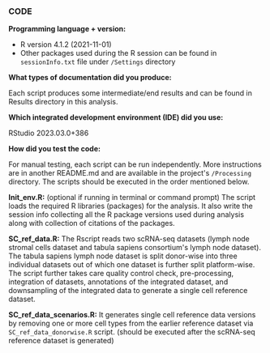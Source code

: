 ### CODE


**Programming language + version:**

- R version 4.1.2 (2021-11-01)
- Other packages used during the R session can be found in `sessionInfo.txt` file under `/Settings` directory


**What types of documentation did you produce:**

Each script produces some intermediate/end results and can be found in Results directory in this analysis.

**Which integrated development environment (IDE) did you use:**

RStudio 2023.03.0+386

**How did you test the code:**

For manual testing, each script can be run independently. More instructions are in another README.md and are available in the project's `/Processing` directory. The scripts should be executed in the order mentioned below.

**Init_env.R:** (optional if running in terminal or command prompt) The script loads the required R libraries (packages) for the analysis. It also write the session info collecting all the R package versions used during analysis along with collection of citations of the packages. 


**SC\_ref\_data.R:** The Rscript reads two scRNA-seq datasets (lymph node stromal cells dataset and tabula sapiens consortium's lymph node dataset). The tabula sapiens lymph node dataset is split donor-wise into three individual datasets out of which one dataset is further split platform-wise. The script further takes care quality control check, pre-processing, integration of datasets, annotations of the integrated dataset, and downsampling of the integrated data to generate a single cell reference dataset.

**SC\_ref\_data_scenarios.R:** It generates single cell reference data versions by removing one or more cell types from the earlier reference dataset via `SC_ref_data_donorwise.R` script. (should be executed after the scRNA-seq reference dataset is generated) 
